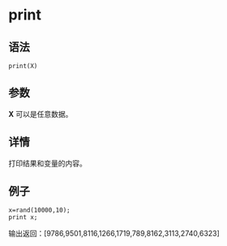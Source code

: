 # print

## 语法

`print(X)`

## 参数

**X** 可以是任意数据。

## 详情

打印结果和变量的内容。

## 例子

```
x=rand(10000,10);
print x;
```

输出返回：[9786,9501,8116,1266,1719,789,8162,3113,2740,6323]

